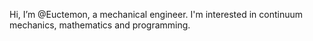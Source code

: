 Hi, I’m @Euctemon, a mechanical engineer. I'm interested in continuum mechanics, mathematics and programming.
<!---
Euctemon/Euctemon is a ✨ special ✨ repository because its `README.md` (this file) appears on your GitHub profile.
You can click the Preview link to take a look at your changes.
--->
